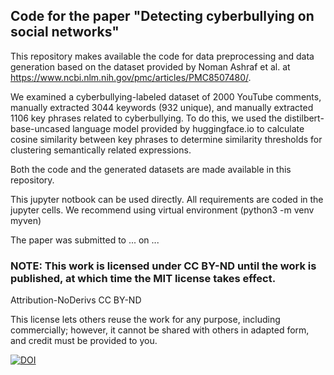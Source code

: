 ## Code for the paper "Detecting cyberbullying on social networks"

This repository makes available the code for data preprocessing and data generation based on the dataset provided by Noman Ashraf et al. at https://www.ncbi.nlm.nih.gov/pmc/articles/PMC8507480/.

We examined a cyberbullying-labeled dataset of 2000 YouTube comments, manually extracted 3044 keywords (932 unique), and manually extracted 1106 key phrases related to cyberbullying. To do this, we used the distilbert-base-uncased language model provided by huggingface.io to calculate cosine similarity between key phrases to determine similarity thresholds for clustering semantically related expressions. 

Both the code and the generated datasets are made available in this repository.

This  jupyter notbook can be used directly. All requirements are coded in the jupyter cells. We recommend using virtual environment (python3 -m venv myven)

The paper was submitted to ... on ...

### NOTE: This work is licensed under CC BY-ND until the work is published, at which time the MIT license takes effect.

Attribution-NoDerivs 
CC BY-ND

This license lets others reuse the work for any purpose, including commercially; however, it cannot be shared with others in adapted form, and credit must be provided to you.

[![DOI](https://zenodo.org/badge/634363978.svg)](https://zenodo.org/badge/latestdoi/634363978)
